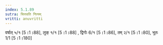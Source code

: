 ```yaml
---
index: 5.1.89
sutra: चित्तवति नित्यम्
vritti: anuvritti
---
```


वर्षात् ५/१ [5।1।88], लुक् १/१ [5।1।88] , द्विगोः 6/१ [5।1।86],  तम् २/१ [5।1।80], भूतः 1/1 [5।1।180]